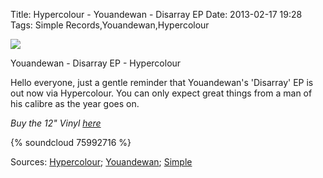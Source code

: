 Title: Hypercolour - Youandewan - Disarray EP
Date: 2013-02-17 19:28
Tags: Simple Records,Youandewan,Hypercolour

![](/images/YouandewanHypercolour10.jpg)

Youandewan - Disarray EP - Hypercolour

Hello everyone, just a gentle reminder that Youandewan's 'Disarray' EP
is out now via Hypercolour. You can only expect great things from a
man of his calibre as the year goes on.
 
*Buy the 12" Vinyl [here](http://www.juno.co.uk/products/484129-01.htm)*
 
{% soundcloud 75992716 %}
 
Sources: [Hypercolour](http://www.hypercolour.co.uk/);
[Youandewan](https://www.facebook.com/Youandewan);
[Simple](http://www.simplerecords.co.uk/)
